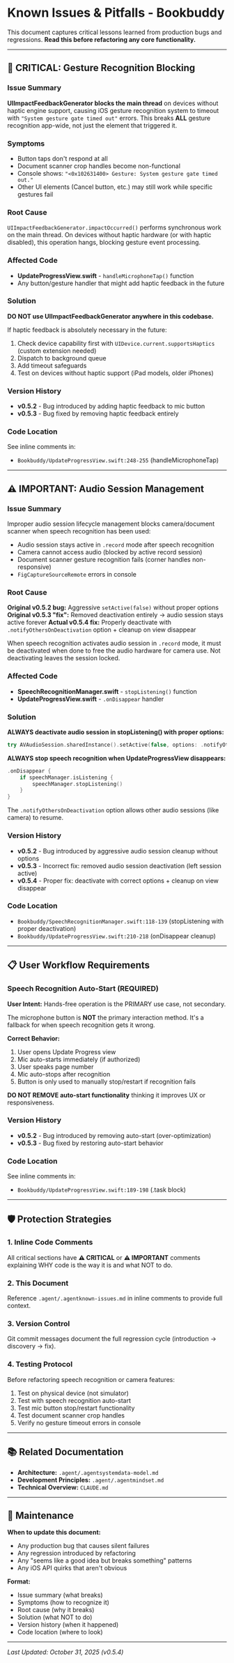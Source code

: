 # Known Issues & Pitfalls - Bookbuddy

This document captures critical lessons learned from production bugs and regressions. **Read this before refactoring any core functionality.**

---

## 🚨 CRITICAL: Gesture Recognition Blocking

### Issue Summary
**UIImpactFeedbackGenerator blocks the main thread** on devices without haptic engine support, causing iOS gesture recognition system to timeout with `"System gesture gate timed out"` errors. This breaks **ALL** gesture recognition app-wide, not just the element that triggered it.

### Symptoms
- Button taps don't respond at all
- Document scanner crop handles become non-functional
- Console shows: `"<0x102631400> Gesture: System gesture gate timed out."`
- Other UI elements (Cancel button, etc.) may still work while specific gestures fail

### Root Cause
`UIImpactFeedbackGenerator.impactOccurred()` performs synchronous work on the main thread. On devices without haptic hardware (or with haptic disabled), this operation hangs, blocking gesture event processing.

### Affected Code
- **UpdateProgressView.swift** - `handleMicrophoneTap()` function
- Any button/gesture handler that might add haptic feedback in the future

### Solution
**DO NOT use UIImpactFeedbackGenerator anywhere in this codebase.**

If haptic feedback is absolutely necessary in the future:
1. Check device capability first with `UIDevice.current.supportsHaptics` (custom extension needed)
2. Dispatch to background queue
3. Add timeout safeguards
4. Test on devices without haptic support (iPad models, older iPhones)

### Version History
- **v0.5.2** - Bug introduced by adding haptic feedback to mic button
- **v0.5.3** - Bug fixed by removing haptic feedback entirely

### Code Location
See inline comments in:
- `Bookbuddy/UpdateProgressView.swift:248-255` (handleMicrophoneTap)

---

## ⚠️ IMPORTANT: Audio Session Management

### Issue Summary
Improper audio session lifecycle management blocks camera/document scanner when speech recognition has been used:
- Audio session stays active in `.record` mode after speech recognition
- Camera cannot access audio (blocked by active record session)
- Document scanner gesture recognition fails (corner handles non-responsive)
- `FigCaptureSourceRemote` errors in console

### Root Cause
**Original v0.5.2 bug:** Aggressive `setActive(false)` without proper options
**Original v0.5.3 "fix":** Removed deactivation entirely → audio session stays active forever
**Actual v0.5.4 fix:** Properly deactivate with `.notifyOthersOnDeactivation` option + cleanup on view disappear

When speech recognition activates audio session in `.record` mode, it must be deactivated when done to free the audio hardware for camera use. Not deactivating leaves the session locked.

### Affected Code
- **SpeechRecognitionManager.swift** - `stopListening()` function
- **UpdateProgressView.swift** - `.onDisappear` handler

### Solution
**ALWAYS deactivate audio session in stopListening() with proper options:**
```swift
try AVAudioSession.sharedInstance().setActive(false, options: .notifyOthersOnDeactivation)
```

**ALWAYS stop speech recognition when UpdateProgressView disappears:**
```swift
.onDisappear {
    if speechManager.isListening {
        speechManager.stopListening()
    }
}
```

The `.notifyOthersOnDeactivation` option allows other audio sessions (like camera) to resume.

### Version History
- **v0.5.2** - Bug introduced by aggressive audio session cleanup without options
- **v0.5.3** - Incorrect fix: removed audio session deactivation (left session active)
- **v0.5.4** - Proper fix: deactivate with correct options + cleanup on view disappear

### Code Location
- `Bookbuddy/SpeechRecognitionManager.swift:118-139` (stopListening with proper deactivation)
- `Bookbuddy/UpdateProgressView.swift:210-218` (onDisappear cleanup)

---

## 📋 User Workflow Requirements

### Speech Recognition Auto-Start (REQUIRED)

**User Intent:** Hands-free operation is the PRIMARY use case, not secondary.

The microphone button is **NOT** the primary interaction method. It's a fallback for when speech recognition gets it wrong.

**Correct Behavior:**
1. User opens Update Progress view
2. Mic auto-starts immediately (if authorized)
3. User speaks page number
4. Mic auto-stops after recognition
5. Button is only used to manually stop/restart if recognition fails

**DO NOT REMOVE auto-start functionality** thinking it improves UX or responsiveness.

### Version History
- **v0.5.2** - Bug introduced by removing auto-start (over-optimization)
- **v0.5.3** - Bug fixed by restoring auto-start behavior

### Code Location
See inline comments in:
- `Bookbuddy/UpdateProgressView.swift:189-198` (.task block)

---

## 🛡️ Protection Strategies

### 1. Inline Code Comments
All critical sections have **⚠️ CRITICAL** or **⚠️ IMPORTANT** comments explaining WHY code is the way it is and what NOT to do.

### 2. This Document
Reference `.agent/.agentknown-issues.md` in inline comments to provide full context.

### 3. Version Control
Git commit messages document the full regression cycle (introduction → discovery → fix).

### 4. Testing Protocol
Before refactoring speech recognition or camera features:
1. Test on physical device (not simulator)
2. Test with speech recognition auto-start
3. Test mic button stop/restart functionality
4. Test document scanner crop handles
5. Verify no gesture timeout errors in console

---

## 📚 Related Documentation

- **Architecture:** `.agent/.agentsystemdata-model.md`
- **Development Principles:** `.agent/.agentmindset.md`
- **Technical Overview:** `CLAUDE.md`

---

## 🔄 Maintenance

**When to update this document:**
- Any production bug that causes silent failures
- Any regression introduced by refactoring
- Any "seems like a good idea but breaks something" patterns
- Any iOS API quirks that aren't obvious

**Format:**
- Issue summary (what breaks)
- Symptoms (how to recognize it)
- Root cause (why it breaks)
- Solution (what NOT to do)
- Version history (when it happened)
- Code location (where to look)

---

*Last Updated: October 31, 2025 (v0.5.4)*
